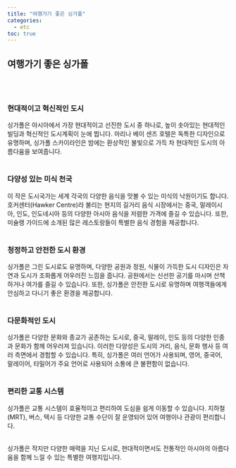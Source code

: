 ```yaml
---
title: "여행가기 좋은 싱가폴"
categories: 
  - etc
toc: true
---
```

  
## 여행가기 좋은 싱가폴

<br/><br/>  
### 현대적이고 혁신적인 도시

싱가폴은 아시아에서 가장 현대적이고 선진한 도시 중 하나로, 높이 솟아있는 현대적인 빌딩과 혁신적인 도시계획이 눈에 띕니다. 마리나 베이 샌즈 호텔은 독특한 디자인으로 유명하며, 싱가폴 스카이라인은 밤에는 환상적인 불빛으로 가득 차 현대적인 도시의 아름다움을 보여줍니다.
 <br/><br/>
### 다양성 있는 미식 천국
이 작은 도시국가는 세계 각국의 다양한 음식을 맛볼 수 있는 미식의 낙원이기도 합니다. 호커센터(Hawker Centre)라 불리는 현지의 길거리 음식 시장에서는 중국, 말레이시아, 인도, 인도네시아 등의 다양한 아시아 음식을 저렴한 가격에 즐길 수 있습니다. 또한, 미슐랭 가이드에 소개된 많은 레스토랑들이 특별한 음식 경험을 제공합니다.
 <br/><br/>
### 청정하고 안전한 도시 환경
싱가폴은 그린 도시로도 유명하며, 다양한 공원과 정원, 식물이 가득한 도시 디자인은 자연과 도시가 조화롭게 어우러진 느낌을 줍니다. 공원에서는 신선한 공기를 마시며 산책하거나 여가를 즐길 수 있습니다. 또한, 싱가폴은 안전한 도시로 유명하며 여행객들에게 안심하고 다니기 좋은 환경을 제공합니다.
 <br/><br/>
### 다문화적인 도시
싱가폴은 다양한 문화와 종교가 공존하는 도시로, 중국, 말레이, 인도 등의 다양한 인종과 문화가 함께 어우러져 있습니다. 이러한 다양성은 도시의 거리, 음식, 문화 행사 등 여러 측면에서 경험할 수 있습니다. 특히, 싱가폴은 여러 언어가 사용되며, 영어, 중국어, 말레이어, 타밀어가 주요 언어로 사용되어 소통에 큰 불편함이 없습니다.
 <br/><br/>
### 편리한 교통 시스템
싱가폴은 교통 시스템이 효율적이고 편리하여 도심을 쉽게 이동할 수 있습니다. 지하철(MRT), 버스, 택시 등 
다양한 교통 수단이 잘 운영되어 있어 여행이나 관광이 편리합니다.
 <br/><br/>

싱가폴은 작지만 다양한 매력을 지닌 도시로, 현대적이면서도 전통적인 아시아의 아름다움을 함께 느낄 수 있는 특별한 여행지입니다.